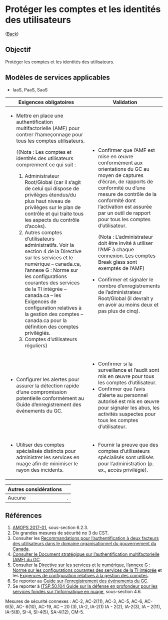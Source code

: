 # Protéger les comptes et les identités des utilisateurs

([Back](../README.md))

## Objectif

Protéger les comptes et les identités des utilisateurs.

## Modèles de services applicables

- IaaS, PaaS, SaaS

| Exigences obligatoires                                                                                                                                                                                                                                                                                                                                                                                                                                                                                                                                                                                                                                                                                                                                                                                                                                          | Validation                                                                                                                                                                                                                                                                                                                                                                                                                                                                                                                                                                            |
| --------------------------------------------------------------------------------------------------------------------------------------------------------------------------------------------------------------------------------------------------------------------------------------------------------------------------------------------------------------------------------------------------------------------------------------------------------------------------------------------------------------------------------------------------------------------------------------------------------------------------------------------------------------------------------------------------------------------------------------------------------------------------------------------------------------------------------------------------------------- | ------------------------------------------------------------------------------------------------------------------------------------------------------------------------------------------------------------------------------------------------------------------------------------------------------------------------------------------------------------------------------------------------------------------------------------------------------------------------------------------------------------------------------------------------------------------------------------- |
| <ul><li>Mettre en place une authentification multifactorielle (AMF) pour contrer l’hameçonnage pour tous les comptes utilisateurs.<p>((Nota : Les comptes et identités des utilisateurs comprennent ce qui suit :<ol><li>Administrateur Root/Global (car il s’agit de celui qui dispose de privilèges étendus/du plus haut niveau de privilèges sur le plan de contrôle et qui traite tous les aspects du contrôle d’accès).</li><li>Autres comptes d’utilisateurs administratifs. Voir la section 4 de la Directive sur les services et le numérique – canada.ca, l’annexe G : Norme sur les configurations courantes des services de la TI intégrée – canada.ca – les Exigences de configuration relatives à la gestion des comptes – canada.ca pour la définition des comptes privilégiés.</li><li>Comptes d’utilisateurs réguliers)</li></ol></p></li></ul> | <ul><li>Confirmer que l’AMF est mise en œuvre conformément aux orientations du GC au moyen de captures d’écran, de rapports de conformité ou d’une mesure de contrôle de la conformité dont l’activation est assurée par un outil de rapport pour tous les comptes d’utilisateur.<p>(Nota : L’administrateur doit être invité à utiliser l’AMF à chaque connexion. Les comptes Break glass sont exemptés de l’AMF)</p></li><li>Confirmer et signaler le nombre d’enregistrements de l’administrateur Root/Global (il devrait y en avoir au moins deux et pas plus de cinq).</li></ul> |
| <ul><li>Configurer les alertes pour assurer la détection rapide d’une compromission potentielle conformément au Guide d’enregistrement des événements du GC.</li></ul>                                                                                                                                                                                                                                                                                                                                                                                                                                                                                                                                                                                                                                                                                          | <ul><li>Confirmer si la surveillance et l’audit sont mis en œuvre pour tous les comptes d’utilisateur.</li><li>Confirmer que l’avis d’alerte au personnel autorisé est mis en œuvre pour signaler les abus, les activités suspectes pour tous les comptes d’utilisateur.</li></ul>                                                                                                                                                                                                                                                                                                    |
| <ul><li>Utiliser des comptes spécialisés distincts pour administrer les services en nuage afin de minimiser le rayon des incidents.</li></ul>                                                                                                                                                                                                                                                                                                                                                                                                                                                                                                                                                                                                                                                                                                                   | <ul><li>Fournir la preuve que des comptes d’utilisateurs spécialisés sont utilisés pour l’administration (p. ex., accès privilégié).</li></ul>                                                                                                                                                                                                                                                                                                                                                                                                                                        |

| Autres considérations |     |
| --------------------- | --- |
| Aucune                | .   |

## Références

1. [AMOPS 2017-01](https://www.canada.ca/en/treasury-board-secretariat/services/access-information-privacy/security-identity-management/direction-secure-use-commercial-cloud-services-spin.html), sous-section 6.2.3.
2. Dix grandes mesures de sécurité no 3 du CST.
3. Consulter les [Recommandations pour l’authentification à deux facteurs des utilisateurs dans le domaine organisationnel du gouvernement du Canada](https://intranet.canada.ca/wg-tg/rtua-rafu-eng.asp).
4. [Consulter le Document stratégique sur l’authentification multifactorielle (AMF) du GC](https://www.gcpedia.gc.ca/gcwiki/images/9/9e/GC_MFA_Strategy.pdf).
5. Consulter la [Directive sur les services et le numérique](https://www.tbs-sct.canada.ca/pol/doc-fra.aspx?id=32601), [l’annexe G : Norme sur les configurations courantes des services de la TI intégrée](https://www.tbs-sct.canada.ca/pol/doc-fra.aspx?id=32713) et les [Exigences de configuration relatives à la gestion des comptes](https://www.canada.ca/fr/gouvernement/systeme/gouvernement-numerique/politiques-normes/configurations-courantes-services-ti-integree/comptes.html).
6. Se reporter au [Guide sur l’enregistrement des événements du GC](https://www.gcpedia.gc.ca/gcwiki/images/e/e3/GC_Event_Logging_Strategy.pdf).
7. Se reporter à [ITSP.50.104 Guide sur la défense en profondeur pour les services fondés sur l’informatique en nuage](https://cyber.gc.ca/fr/orientation/guide-sur-la-defense-en-profondeur-pour-les-services-fondes-sur-linfonuagique-itsp50104), sous-section 4.6.

Mesures de sécurité connexes : AC-2, AC-2(11), AC-3, AC-5, AC-6, AC- 6(5), AC- 6(10), AC-19, AC – 20 (3), IA-2, IA-2(1)
IA - 2(2), IA-2(3), IA – 2(11), IA-5(8), SI-4, SI-4(5), SA-4(12), CM-5.
